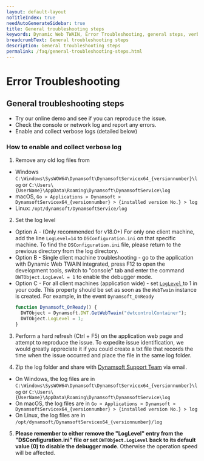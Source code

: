 ```yaml
---
layout: default-layout
noTitleIndex: true
needAutoGenerateSidebar: true
title: General troubleshooting steps
keywords: Dynamic Web TWAIN, Error Troubleshooting, general steps, verbose
breadcrumbText: General troubleshooting steps
description: General troubleshooting steps
permalink: /faq/general-troubleshooting-steps.html
---
```


# Error Troubleshooting

## General troubleshooting steps

- Try our online demo and see if you can reproduce the issue.
- Check the console or network log and report any errors.
- Enable and collect verbose logs (detailed below)

### How to enable and collect verbose log

1. Remove any old log files from
  - Windows `C:\Windows\SysWOW64\Dynamsoft\DynamsoftServicex64_{versionnumber}\log` or `C:\Users\{UserName}\AppData\Roaming\Dynamsoft\DynamsoftService\log`
  - macOS, `Go > Applications > Dynamsoft > DynamsoftServicex64_{versionnumber} > {installed version No.} > log`
  - Linux: `/opt/dynamsoft/DynamsoftService/log`

2. Set the log level
  - Option A - (Only recommended for v18.0+) For only one client machine, add the line `LogLevel=14` to `DSConfiguration.ini` on that specific machine. To find the `DSConfiguration.ini` file, please return to the previous directory from the log directory.
  - Option B - Single client machine troubleshooting - go to the application with Dynamic Web TWAIN integrated, press F12 to open the development tools, switch to "console" tab and enter the command `DWTObject.LogLevel = 1` to enable the debugger mode.
  - Option C - For all client machines (application wide) - set [ `LogLevel` ]({{site.info}}api/WebTwain_Util.html#loglevel) to 1 in your code. This property should be set as soon as the `WebTwain` instance is created. For example, in the event `Dynamsoft_OnReady`
    ```javascript
    function Dynamsoft_OnReady() {
      DWTObject = Dynamsoft.DWT.GetWebTwain("dwtcontrolContainer");
      DWTObject.LogLevel = 1;
    }
    ```

3. Perform a hard refresh (Ctrl + F5) on the application web page and attempt to reproduce the issue. To expedite issue identification, we would greatly appreciate it if you could create a txt file that records the time when the issue occurred and place the file in the same log folder.

4. Zip the log folder and share with [Dynamsoft Support Team]({{site.about}}getsupport.html) via email.
  - On Windows, the log files are in `C:\Windows\SysWOW64\Dynamsoft\DynamsoftServicex64_{versionnumber}\log` or `C:\Users\{UserName}\AppData\Roaming\Dynamsoft\DynamsoftService\log`
  - On macOS, the log files are in `Go > Applications > Dynamsoft > DynamsoftServicex64_{versionnumber} > {installed version No.} > log`
  - On Linux, the log files are in `/opt/dynamsoft/DynamsoftServicex64_{versionnumber}/log`

5. **Please remember to either remove the "LogLevel" entry from the "DSConfiguration.ini" file or set `DWTObject.LogLevel` back to its default value (0) to disable the debugger mode**. Otherwise the operation speed will be affected.
